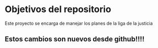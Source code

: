 # Objetivos del repositorio

Este proyecto se encarga de manejar los planes de la liga de la justicia

## Estos cambios son nuevos desde github!!!! 
